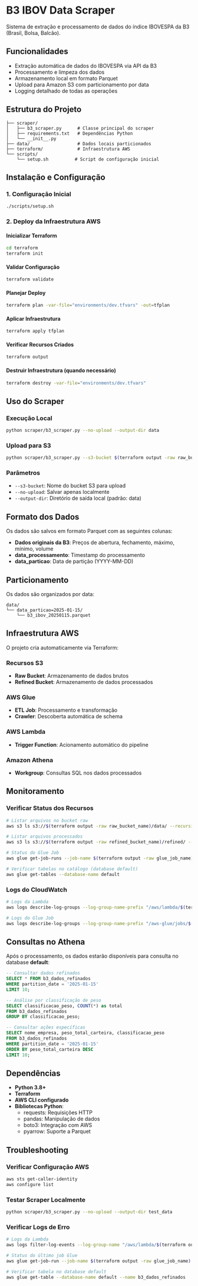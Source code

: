 # B3 IBOV Data Scraper

Sistema de extração e processamento de dados do índice IBOVESPA da B3 (Brasil, Bolsa, Balcão).

## Funcionalidades

- Extração automática de dados do IBOVESPA via API da B3
- Processamento e limpeza dos dados
- Armazenamento local em formato Parquet
- Upload para Amazon S3 com particionamento por data
- Logging detalhado de todas as operações

## Estrutura do Projeto

```
├── scraper/
│   ├── b3_scraper.py      # Classe principal do scraper
│   ├── requirements.txt   # Dependências Python
│   └── __init__.py
├── data/                  # Dados locais particionados
├── terraform/             # Infraestrutura AWS
└── scripts/
    └── setup.sh          # Script de configuração inicial
```

## Instalação e Configuração

### 1. Configuração Inicial
```bash
./scripts/setup.sh
```

### 2. Deploy da Infraestrutura AWS

#### Inicializar Terraform
```bash
cd terraform
terraform init
```

#### Validar Configuração
```bash
terraform validate
```

#### Planejar Deploy
```bash
terraform plan -var-file="environments/dev.tfvars" -out=tfplan
```

#### Aplicar Infraestrutura
```bash
terraform apply tfplan
```

#### Verificar Recursos Criados
```bash
terraform output
```

#### Destruir Infraestrutura (quando necessário)
```bash
terraform destroy -var-file="environments/dev.tfvars"
```

## Uso do Scraper

### Execução Local
```bash
python scraper/b3_scraper.py --no-upload --output-dir data
```

### Upload para S3
```bash
python scraper/b3_scraper.py --s3-bucket $(terraform output -raw raw_bucket_name)
```

### Parâmetros

- `--s3-bucket`: Nome do bucket S3 para upload
- `--no-upload`: Salvar apenas localmente
- `--output-dir`: Diretório de saída local (padrão: data)

## Formato dos Dados

Os dados são salvos em formato Parquet com as seguintes colunas:

- **Dados originais da B3**: Preços de abertura, fechamento, máximo, mínimo, volume
- **data_processamento**: Timestamp do processamento
- **data_particao**: Data de partição (YYYY-MM-DD)

## Particionamento

Os dados são organizados por data:
```
data/
└── data_particao=2025-01-15/
    └── b3_ibov_20250115.parquet
```

## Infraestrutura AWS

O projeto cria automaticamente via Terraform:

### Recursos S3
- **Raw Bucket**: Armazenamento de dados brutos
- **Refined Bucket**: Armazenamento de dados processados

### AWS Glue
- **ETL Job**: Processamento e transformação
- **Crawler**: Descoberta automática de schema

### AWS Lambda
- **Trigger Function**: Acionamento automático do pipeline

### Amazon Athena
- **Workgroup**: Consultas SQL nos dados processados

## Monitoramento

### Verificar Status dos Recursos
```bash
# Listar arquivos no bucket raw
aws s3 ls s3://$(terraform output -raw raw_bucket_name)/data/ --recursive

# Listar arquivos processados
aws s3 ls s3://$(terraform output -raw refined_bucket_name)/refined/ --recursive

# Status do Glue Job
aws glue get-job-runs --job-name $(terraform output -raw glue_job_name) --max-results 5

# Verificar tabelas no catálogo (database default)
aws glue get-tables --database-name default
```

### Logs do CloudWatch
```bash
# Logs da Lambda
aws logs describe-log-groups --log-group-name-prefix "/aws/lambda/$(terraform output -raw lambda_function_name)"

# Logs do Glue Job
aws logs describe-log-groups --log-group-name-prefix "/aws-glue/jobs/$(terraform output -raw glue_job_name)"
```

## Consultas no Athena

Após o processamento, os dados estarão disponíveis para consulta no database **default**:

```sql
-- Consultar dados refinados
SELECT * FROM b3_dados_refinados 
WHERE partition_date = '2025-01-15' 
LIMIT 10;

-- Análise por classificação de peso
SELECT classificacao_peso, COUNT(*) as total
FROM b3_dados_refinados 
GROUP BY classificacao_peso;

-- Consultar ações específicas
SELECT nome_empresa, peso_total_carteira, classificacao_peso
FROM b3_dados_refinados 
WHERE partition_date = '2025-01-15'
ORDER BY peso_total_carteira DESC
LIMIT 10;
```

## Dependências

- **Python 3.8+**
- **Terraform**
- **AWS CLI configurado**
- **Bibliotecas Python**:
  - requests: Requisições HTTP
  - pandas: Manipulação de dados
  - boto3: Integração com AWS
  - pyarrow: Suporte a Parquet

## Troubleshooting

### Verificar Configuração AWS
```bash
aws sts get-caller-identity
aws configure list
```

### Testar Scraper Localmente
```bash
python scraper/b3_scraper.py --no-upload --output-dir test_data
```

### Verificar Logs de Erro
```bash
# Logs da Lambda
aws logs filter-log-events --log-group-name "/aws/lambda/$(terraform output -raw lambda_function_name)" --filter-pattern "ERROR"

# Status do último job Glue
aws glue get-job-run --job-name $(terraform output -raw glue_job_name) --run-id $(aws glue get-job-runs --job-name $(terraform output -raw glue_job_name) --max-results 1 --query 'JobRuns[0].Id' --output text)

# Verificar tabela no database default
aws glue get-table --database-name default --name b3_dados_refinados
```
